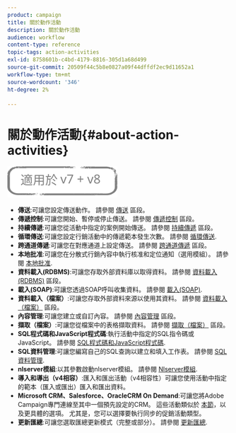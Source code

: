 ```yaml
---
product: campaign
title: 關於動作活動
description: 關於動作活動
audience: workflow
content-type: reference
topic-tags: action-activities
exl-id: 8758601b-c4bd-4179-8816-305d1a68d499
source-git-commit: 20509f44c5b8e0827a09f44dffdf2ec9d11652a1
workflow-type: tm+mt
source-wordcount: '346'
ht-degree: 2%

---
```


# 關於動作活動{#about-action-activities}

![](../../assets/common.svg)

* **傳送**:可讓您設定傳送動作。 請參閱 [傳送](delivery.md) 區段。
* **傳遞控制**:可讓您開始、暫停或停止傳送。 請參閱 [傳遞控制](delivery-control.md) 區段。
* **持續傳遞**:可讓您從活動中指定的案例開始傳送。 請參閱 [持續傳遞](continuous-delivery.md) 區段。
* **循環傳送**:可讓您設定行銷活動中的傳遞範本發生次數。 請參閱 [循環傳送](recurring-delivery.md).
* **跨通道傳遞**:可讓您在對應通道上設定傳送。 請參閱 [跨通道傳遞](cross-channel-deliveries.md) 區段。
* **本地批准**:可讓您在分散式行銷內容中執行核准和定位通知（選用模組）。 請參閱 [本地批准](local-approval.md).
* **資料載入(RDBMS)**:可讓您存取外部資料庫以取得資料。 請參閱 [資料載入(RDBMS)](data-loading--rdbms-.md) 區段。
* **載入(SOAP)**:可讓您透過SOAP呼叫收集資料。 請參閱 [載入(SOAP)](loading--soap-.md).
* **資料載入（檔案）**:可讓您存取外部資料來源以使用其資料。 請參閱 [資料載入（檔案）](data-loading--file-.md) 區段。
* **內容管理**:可讓您建立或自訂內容。 請參閱 [內容管理](content-management.md) 區段。
* **擷取（檔案）**:可讓您從檔案中的表格擷取資料。 請參閱 [擷取（檔案）](extraction--file-.md) 區段。
* **SQL程式碼和JavaScript程式碼**:執行活動中指定的SQL指令碼或JavaScript。 請參閱 [SQL程式碼和JavaScript程式碼](sql-code-and-javascript-code.md).
* **SQL資料管理**:可讓您編寫自己的SQL查詢以建立和填入工作表。 請參閱 [SQL資料管理](sql-data-management.md).
* **nlserver模組**:以其參數啟動nlserver模組。 請參閱 [Nlserver模組](nlserver-module.md).
* **導入和導出（v4相容）**:匯入和匯出活動（v4相容性）可讓您使用活動中指定的範本（匯入或匯出）匯入和匯出資料。
* **Microsoft CRM、Salesforce、OracleCRM On Demand**:可讓您將Adobe Campaign專門連線至其中一個預先設定的CRM。 這些活動類似於 [本節](crm-connector.md)，以及更具體的選項。 尤其是，您可以選擇要執行同步的促銷活動類型。
* **更新匯總**:可讓您選取匯總更新模式（完整或部分）。 請參閱 [更新匯總](update-aggregate.md).
